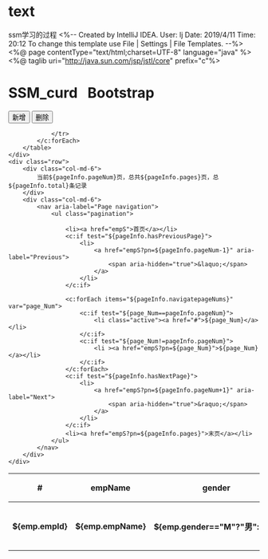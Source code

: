 # text
ssm学习的过程
<%--
  Created by IntelliJ IDEA.
  User: lj
  Date: 2019/4/11
  Time: 20:12
  To change this template use File | Settings | File Templates.
--%>
<%@ page contentType="text/html;charset=UTF-8" language="java" %>
<%@ taglib uri="http://java.sun.com/jsp/jstl/core" prefix="c"%>
<html>
<head>
    <title>Title</title>
    <title>view back client</title>
    <link href="static/css/bootstrap.min.css" rel="stylesheet"/>
    <!-- jQuery (Bootstrap 的所有 JavaScript 插件都依赖 jQuery，所以必须放在前边) -->
    <script src="https://cdn.jsdelivr.net/npm/jquery@1.12.4/dist/jquery.min.js"></script>
    <script src=" static/js/bootstrap.min.js"></script>
</head>
<body>
<div class="container">
    <div class="row">
        <div class="col-md-12 log">
<h1>SSM_curd &nbsp; Bootstrap</h1>
        </div>
    </div>
    <div class="row ">
        <div class="col-md-4 col-md-offset-8">
            <button class="btn btn-primary">新增</button>
            <button class="btn btn-danger">删除</button>
        </div>
    </div>
    <div class="row col-md-12">
        <table class="table table-hover">
            <tr>
                <th>#</th>
                <th>empName</th>
                <th>gender</th>
                <th>email</th>
                <th>deptName</th>
                <th> 操作  </th>
            </tr>
            <c:forEach var="emp" items="${pageInfo.list}" >
                <tr>
                    <th>${emp.empId}</th>
                    <th>${emp.empName}</th>
                    <th>${emp.gender=="M"?"男":"女"}</th>
                    <th>${emp.email}</th>
                    <th>${emp.department.deptName}</th>
                    <th>
                        <button class="btn btn-primary btn-sm"><span class="glyphicon glyphicon-pencil"></span>新增</button>
                        <button class="btn btn-danger  btn-sm"><span class="glyphicon glyphicon-trash"></span>删除</button>
                    </th>

                </tr>
            </c:forEach>
        </table>
    </div>
    <div class="row">
        <div class="col-md-6">
            当前${pageInfo.pageNum}页，总共${pageInfo.pages}页，总${pageInfo.total}条记录
        </div>
        <div class="col-md-6">
            <nav aria-label="Page navigation">
                <ul class="pagination">

                    <li><a href="empS">首页</a></li>
                    <c:if test="${pageInfo.hasPreviousPage}">
                        <li>
                            <a href="empS?pn=${pageInfo.pageNum-1}" aria-label="Previous">
                                <span aria-hidden="true">&laquo;</span>
                            </a>
                        </li>
                    </c:if>

                    <c:forEach items="${pageInfo.navigatepageNums}" var="page_Num">
                        <c:if test="${page_Num==pageInfo.pageNum}">
                            <li class="active"><a href="#">${page_Num}</a></li>
                        </c:if>
                        <c:if test="${page_Num!=pageInfo.pageNum}">
                            <li ><a href="empS?pn=${page_Num}">${page_Num}</a></li>
                        </c:if>
                    </c:forEach>
                    <c:if test="${pageInfo.hasNextPage}">
                        <li>
                            <a href="empS?pn=${pageInfo.pageNum+1}" aria-label="Next">
                                <span aria-hidden="true">&raquo;</span>
                            </a>
                        </li>
                    </c:if>
                    <li><a href="empS?pn=${pageInfo.pages}">末页</a></li>
                </ul>
            </nav>
        </div>
    </div>
</div>
</body>
</html>
